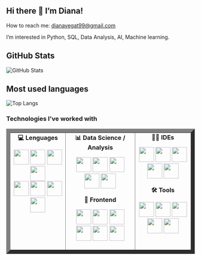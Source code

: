 ## Hi there 👋 I’m Diana!
How to reach me: dianavegat99@gmail.com

I’m interested in Python, SQL, Data Analysis, AI, Machine learning.

## GitHub Stats
![GitHub Stats](https://github-readme-stats.vercel.app/api?username=DianaHang&show_icons=true&theme=dark&hide=issues)

## Most used languages
![Top Langs](https://github-readme-stats.vercel.app/api/top-langs/?username=DianaHang&layout=compact&theme=dark)

### Technologies I've worked with
<table border="10" cellspacing="10" cellpadding="10">
  <tr>
    <td align="center" valign="top">
      <strong>💻 Lenguages</strong>
      <p align="center">
        <img src="https://cdn.jsdelivr.net/gh/devicons/devicon/icons/python/python-original.svg" width="40"/>
        <img src="https://cdn.jsdelivr.net/gh/devicons/devicon@latest/icons/java/java-original.svg" width="40"/>
        <img src="https://cdn.jsdelivr.net/gh/devicons/devicon@latest/icons/javascript/javascript-original.svg" width="40"/>
        <img src="https://cdn.jsdelivr.net/gh/devicons/devicon@latest/icons/swift/swift-original.svg" width="40"/>
        <br/>
        <img src="https://cdn.jsdelivr.net/gh/devicons/devicon@latest/icons/c/c-original.svg" width="40"/>
        <img src="https://cdn.jsdelivr.net/gh/devicons/devicon@latest/icons/cplusplus/cplusplus-original.svg" width="40"/>
        <img src="https://cdn.jsdelivr.net/gh/devicons/devicon@latest/icons/csharp/csharp-original.svg" width="40"/>
        <img src="https://cdn.jsdelivr.net/gh/devicons/devicon@latest/icons/r/r-original.svg" width="40"/>
      </p>
    </td>
    <td align="center" valign="top">
      <strong>📊 Data Science / Analysis</strong>
      <p align="center">
        <img src="https://cdn.jsdelivr.net/gh/devicons/devicon@latest/icons/jupyter/jupyter-original-wordmark.svg" width="40"/>
        <img src="https://cdn.jsdelivr.net/gh/devicons/devicon@latest/icons/numpy/numpy-original-wordmark.svg" width="40"/>
        <img src="https://cdn.jsdelivr.net/gh/devicons/devicon@latest/icons/pandas/pandas-original.svg" width="40"/>
        <img src="https://cdn.jsdelivr.net/gh/devicons/devicon@latest/icons/matplotlib/matplotlib-original.svg" width="40"/>
        <img src="https://cdn.jsdelivr.net/gh/devicons/devicon@latest/icons/scikitlearn/scikitlearn-original.svg" width="40"/>
      </p>
      <strong>🎨 Frontend</strong>
      <p align="center">
        <img src="https://cdn.jsdelivr.net/gh/devicons/devicon/icons/html5/html5-original.svg" width="40"/>
        <img src="https://cdn.jsdelivr.net/gh/devicons/devicon/icons/css3/css3-original.svg" width="40"/>
        <img src="https://cdn.jsdelivr.net/gh/devicons/devicon@latest/icons/bootstrap/bootstrap-original.svg" width="40"/>
        <img src="https://cdn.jsdelivr.net/gh/devicons/devicon@latest/icons/javascript/javascript-original.svg" width="40"/>
        <img src="https://cdn.jsdelivr.net/gh/devicons/devicon@latest/icons/react/react-original.svg" width="40"/>
        <img src="https://cdn.jsdelivr.net/gh/devicons/devicon@latest/icons/nodejs/nodejs-original-wordmark.svg" width="40"/>
      </p>
    </td>
    <td align="center" valign="top">
      <strong>🧑‍💻 IDEs</strong>
      <p align="center">
        <img src="https://cdn.jsdelivr.net/gh/devicons/devicon@latest/icons/vscode/vscode-original.svg" width="40"/>
        <img src="https://cdn.jsdelivr.net/gh/devicons/devicon@latest/icons/visualstudio/visualstudio-original.svg" width="40"/>
        <img src="https://cdn.jsdelivr.net/gh/devicons/devicon@latest/icons/xcode/xcode-original.svg" width="40"/>
        <img src="https://cdn.jsdelivr.net/gh/devicons/devicon@latest/icons/figma/figma-original.svg" width="40"/>
        <img src="https://cdn.jsdelivr.net/gh/devicons/devicon@latest/icons/notion/notion-original.svg" width="40"/>
      </p>
      <strong>🛠️ Tools</strong>
      <p align="center">
        <img src="https://cdn.jsdelivr.net/gh/devicons/devicon@latest/icons/git/git-original.svg" width="40"/>
        <img src="https://cdn.jsdelivr.net/gh/devicons/devicon@latest/icons/github/github-original.svg" width="40"/>
        <img src="https://cdn.jsdelivr.net/gh/devicons/devicon@latest/icons/docker/docker-original.svg" width="40"/>
        <img src="https://cdn.jsdelivr.net/gh/devicons/devicon@latest/icons/postman/postman-original.svg" width="40"/>
        <img src="https://cdn.jsdelivr.net/gh/devicons/devicon@latest/icons/latex/latex-original.svg" width="40"/>
      </p>
    </td>
  </tr>
</table>
